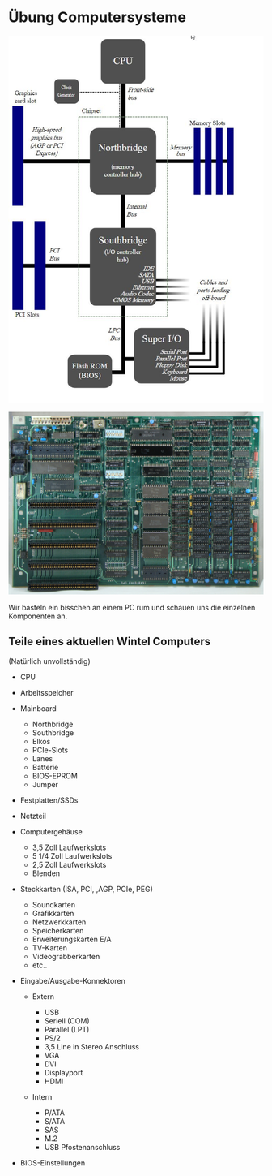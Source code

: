 # Übung Computersysteme

![mainboard_schema](div/mainboard_schema.jpg)

![ibm_mainboard](div/ibm_mainboard.jpg)

Wir basteln ein bisschen an einem PC rum und schauen uns die einzelnen Komponenten an.

## Teile eines aktuellen Wintel Computers 
(Natürlich unvollständig)
* CPU

* Arbeitsspeicher
* Mainboard
  * Northbridge
  * Southbridge
  * Elkos
  * PCIe-Slots
  * Lanes
  * Batterie
  * BIOS-EPROM
  * Jumper
* Festplatten/SSDs
* Netzteil
* Computergehäuse
  * 3,5 Zoll Laufwerkslots
  * 5 1/4 Zoll Laufwerkslots
  * 2,5 Zoll Laufwerkslots
  * Blenden
* Steckkarten (ISA, PCI, ,AGP, PCIe, PEG)
  * Soundkarten
  * Grafikkarten
  * Netzwerkkarten
  * Speicherkarten
  * Erweiterungskarten E/A
  * TV-Karten
  * Videograbberkarten
  * etc..
* Eingabe/Ausgabe-Konnektoren

  * Extern

    * USB
    * Seriell (COM)
    * Parallel (LPT)
    * PS/2
    * 3,5 Line in Stereo Anschluss
    * VGA
    * DVI
    * Displayport
    * HDMI
  * Intern

    * P/ATA
    * S/ATA
    * SAS
    * M.2
    * USB Pfostenanschluss
* BIOS-Einstellungen
